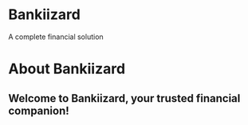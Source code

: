 # Bankiizard
A complete financial solution 
<h1>About Bankiizard</h1>

 <h2>Welcome to Bankiizard, your trusted financial companion!</h2>


